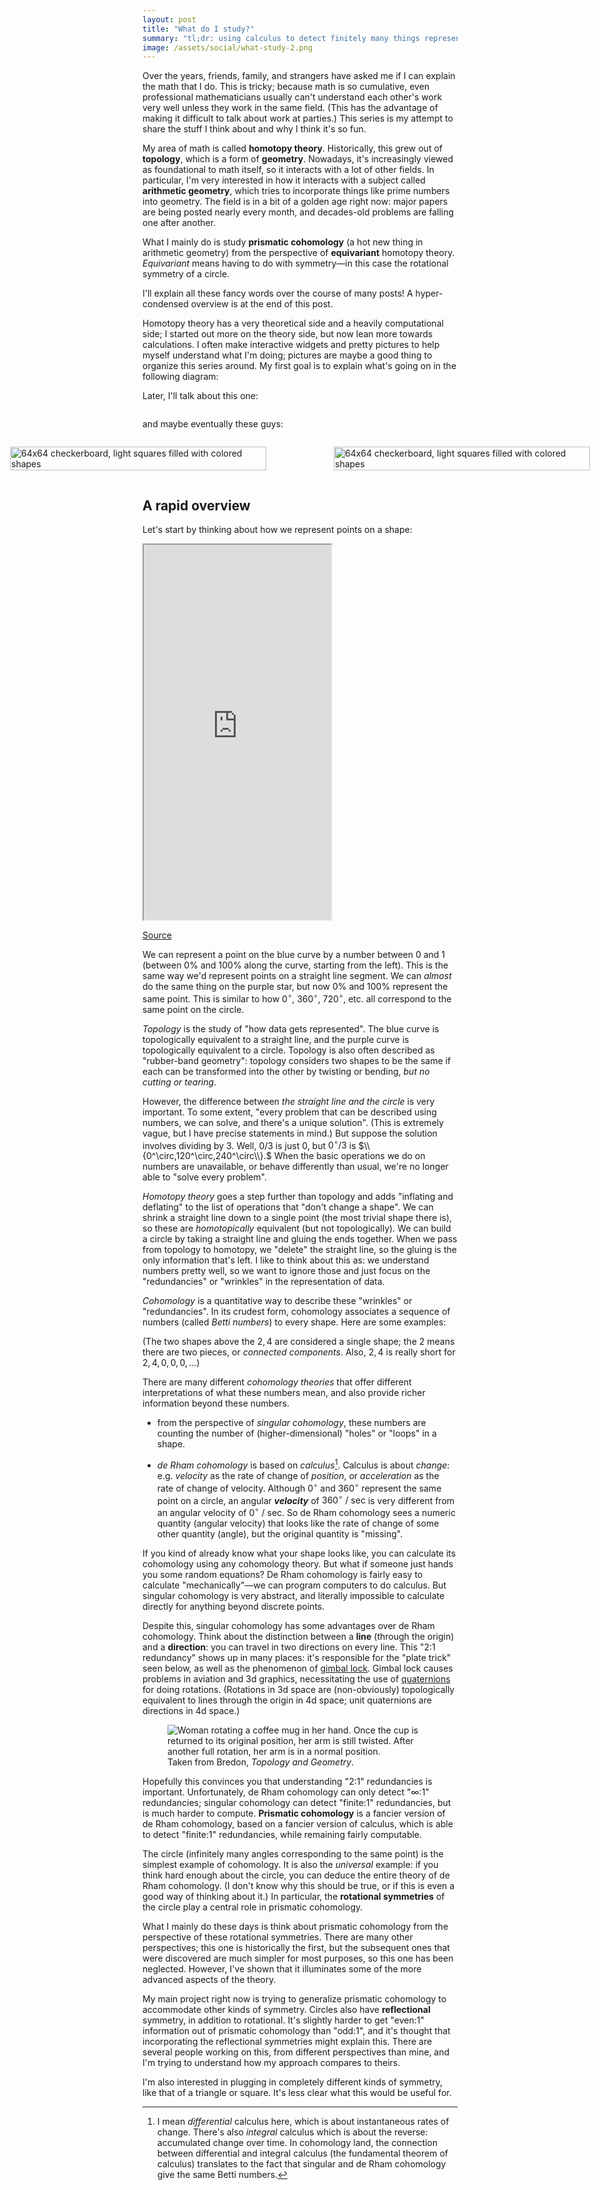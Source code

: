```yaml
---
layout: post
title: "What do I study?"
summary: "tl;dr: using calculus to detect finitely many things representing the same thing"
image: /assets/social/what-study-2.png
---
```


Over the years, friends, family, and strangers have asked me if I can explain the math that I do. This is tricky; because math is so cumulative, even professional mathematicians usually can't understand each other's work very well unless they work in the same field. (This has the advantage of making it difficult to talk about work at parties.) This series is my attempt to share the stuff I think about and why I think it's so fun.

My area of math is called **homotopy theory**. Historically, this grew out of **topology**, which is a form of **geometry**. Nowadays, it's increasingly viewed as foundational to math itself, so it interacts with a lot of other fields. In particular, I'm very interested in how it interacts with a subject called **arithmetic geometry**, which tries to incorporate things like prime numbers into geometry. The field is in a bit of a golden age right now: major papers are being posted nearly every month, and decades-old problems are falling one after another. 

 What I mainly do is study **prismatic cohomology** (a hot new thing in arithmetic geometry) from the perspective of **equivariant** homotopy theory. *Equivariant* means having to do with symmetry—in this case the rotational symmetry of a circle.

I'll explain all these fancy words over the course of many posts! A hyper-condensed overview is at the end of this post.

Homotopy theory has a very theoretical side and a heavily computational side; I started out more on the theory side, but now lean more towards calculations. I often make interactive widgets and pretty pictures to help myself understand what I'm doing; pictures are maybe a good thing to organize this series around. My first goal is to explain what's going on in the following diagram:

<figure>
  <object
    style="background-color: #bbb"
    title="Numbers 1 through 27 with colored bars stacked on top. Every number has a red bar; multiples of 3 (additionally) have an orange bar; multiples of 9 have a yellow bar; and 27 has a green bar."
    data="/assets/q-legendre-3.svg" width="100%"></object>
</figure>

Later, I'll talk about this one:

<figure>
  <img
    alt=""
    src="/assets/grid.svg" />
</figure>

and maybe eventually these guys:

<div style="display:flex;width:200%;margin-left:-50%;justify-items:space-between;gap:2em;">
<figure>
  <img
    alt="64x64 checkerboard, light squares filled with colored shapes"
    src="/assets/slice-2-perfd.svg" width="100%" />
</figure>

<figure>
  <img
    alt="64x64 checkerboard, light squares filled with colored shapes"
    src="/assets/slice-good-2.svg" width="100%" />
</figure>
</div>

## A rapid overview

Let's start by thinking about how we represent points on a shape:

<iframe height="600" src="https://ysulyma.github.io/epiplexis/what-study/topology-demo/dist/"></iframe>

[Source](https://github.com/ysulyma/epiplexis/tree/main/what-study/topology-demo)

We can represent a point on the blue curve by a number between 0 and 1 (between 0% and 100% along the curve, starting from the left). This is the same way we'd represent points on a straight line segment. We can _almost_ do the same thing on the purple star, but now 0% and 100% represent the same point. This is similar to how $0^\circ,$ $360^\circ,$ $720^\circ,$ etc. all correspond to the same point on the circle.

<dfn>Topology</dfn> is the study of "how data gets represented". The blue curve is topologically equivalent to a straight line, and the purple curve is topologically equivalent to a circle. Topology is also often described as "rubber-band geometry": topology considers two shapes to be the same if each can be transformed into the other by twisting or bending, _but no cutting or tearing_.

However, the difference between _the straight line and the circle_ is very important. To some extent, "every problem that can be described using numbers, we can solve, and there's a unique solution". (This is extremely vague, but I have precise statements in mind.) But suppose the solution involves dividing by $3$. Well, $0/3$ is just $0,$ but $0^\circ/3$ is $\\{0^\circ,120^\circ,240^\circ\\}.$ When the basic operations we do on numbers are unavailable, or behave differently than usual, we're no longer able to "solve every problem".

<dfn>Homotopy theory</dfn> goes a step further than topology and adds "inflating and deflating" to the list of operations that "don't change a shape". We can shrink a straight line down to a single point (the most trivial shape there is), so these are _homotopically_ equivalent (but not topologically). We can build a circle by taking a straight line and gluing the ends together. When we pass from topology to homotopy, we "delete" the straight line, so the gluing is the only information that's left. I like to think about this as: we understand numbers pretty well, so we want to ignore those and just focus on the "redundancies" or "wrinkles" in the representation of data.

<dfn>Cohomology</dfn> is a quantitative way to describe these "wrinkles" or "redundancies". In its crudest form, cohomology associates a sequence of numbers (called <dfn>Betti numbers</dfn>) to every shape. Here are some examples:

<object
  class="magic-svg"
  data="/assets/betti-numbers.svg" type="image/svg+xml"
  aria-label="Numbers of various shapes. A string with no crossings: 1; a string with one loop: 1, 1; one string with three loops and another with one loop: 2, 4; a sphere: 1, 0, 1; a torus: 1, 2, 1"></object>

(The two shapes above the $2,\,4$ are considered a single shape; the $2$ means there are two pieces, or <dfn>connected components</dfn>. Also, $2,\,4$ is really short for $2,\,4,\,0,\,0,\,0,\,\dotsc$)

There are many different <dfn>cohomology theories</dfn> that offer different interpretations of what these numbers mean, and also provide richer information beyond these numbers.

- from the perspective of <dfn>singular cohomology</dfn>, these numbers are counting the number of (higher-dimensional) "holes" or "loops" in a shape.

- <dfn>de Rham cohomology</dfn> is based on *calculus*[^calculus]. Calculus is about *change*: e.g. *velocity* as the rate of change of *position*, or *acceleration* as the rate of change of velocity. Although $0^\circ$ and $360^\circ$ represent the same point on a circle, an angular **_velocity_** of $360^\circ\text{ / sec}$ is very different from an angular velocity of $0^\circ\text{ / sec}$. So de Rham cohomology sees a numeric quantity (angular velocity) that looks like the rate of change of some other quantity (angle), but the original quantity is "missing".

If you kind of already know what your shape looks like, you can calculate its cohomology using any cohomology theory. But what if someone just hands you some random equations? De Rham cohomology is fairly easy to calculate "mechanically"—we can program computers to do calculus. But singular cohomology is very abstract, and literally impossible to calculate directly for anything beyond discrete points.

Despite this, singular cohomology has some advantages over de Rham cohomology. Think about the distinction between a **line** (through the origin) and a **direction**: you can travel in two directions on every line. This "2:1 redundancy" shows up in many places: it's responsible for the "plate trick" seen below, as well as the phenomenon of [gimbal lock](https://en.wikipedia.org/wiki/Gimbal_lock). Gimbal lock causes problems in aviation and 3d graphics, necessitating the use of [quaternions](https://en.wikipedia.org/wiki/Quaternions) for doing rotations. (Rotations in 3d space are (non-obviously) topologically equivalent to lines through the origin in 4d space; unit quaternions are directions in 4d space.)

<figure>
  <img alt="Woman rotating a coffee mug in her hand. Once the cup is returned to its original position, her arm is still twisted. After another full rotation, her arm is in a normal position." src="/assets/plate-trick.png" />
  <figcaption>Taken from Bredon, <cite>Topology and Geometry</cite>.</figcaption>
</figure>

Hopefully this convinces you that understanding "2:1" redundancies is important. Unfortunately, de Rham cohomology can only detect "∞:1" redundancies; singular cohomology can detect "finite:1" redundancies, but is much harder to compute. **Prismatic cohomology** is a fancier version of de Rham cohomology, based on a fancier version of calculus, which is able to detect "finite:1" redundancies, while remaining fairly computable.

The circle (infinitely many angles corresponding to the same point) is the simplest example of cohomology. It is also the _universal_ example: if you think hard enough about the circle, you can deduce the entire theory of de Rham cohomology. (I don't know why this should be true, or if this is even a good way of thinking about it.) In particular, the **rotational symmetries** of the circle play a central role in prismatic cohomology.

What I mainly do these days is think about prismatic cohomology from the perspective of these rotational symmetries. There are many other perspectives; this one is historically the first, but the subsequent ones that were discovered are much simpler for most purposes, so this one has been neglected. However, I've shown that it illuminates some of the more advanced aspects of the theory.

My main project right now is trying to generalize prismatic cohomology to accommodate other kinds of symmetry. Circles also have **reflectional** symmetry, in addition to rotational. It's slightly harder to get "even:1" information out of prismatic cohomology than "odd:1", and it's thought that incorporating the reflectional symmetries might explain this. There are several people working on this, from different perspectives than mine, and I'm trying to understand how my approach compares to theirs.

I'm also interested in plugging in completely different kinds of symmetry, like that of a triangle or square. It's less clear what this would be useful for.

[^calculus]: I mean *differential* calculus here, which is about instantaneous rates of change. There's also *integral* calculus which is about the reverse: accumulated change over time. In cohomology land, the connection between differential and integral calculus (the fundamental theorem of calculus) translates to the fact that singular and de Rham cohomology give the same Betti numbers.
